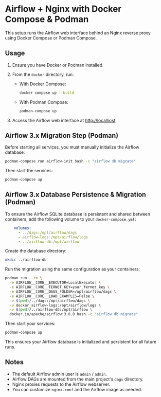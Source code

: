 # Airflow + Nginx with Docker Compose & Podman

This setup runs the Airflow web interface behind an Nginx reverse proxy using Docker Compose or Podman Compose.

## Usage

1. Ensure you have Docker or Podman installed.

2. From the `docker` directory, run:

   - With Docker Compose:

     ```bash
     docker compose up --build
     ```

   - With Podman Compose:

     ```bash
     podman-compose up
     ```

3. Access the Airflow web interface at [http://localhost](http://localhost)

## Airflow 3.x Migration Step (Podman)

Before starting all services, you must manually initialize the Airflow database:

```bash
podman-compose run airflow-init bash -c "airflow db migrate"
```

Then start the services:

```bash
podman-compose up
```

## Airflow 3.x Database Persistence & Migration (Podman)

To ensure the Airflow SQLite database is persistent and shared between containers, add the following volume to your `docker-compose.yml`:

```yaml
    volumes:
      - ../dags:/opt/airflow/dags
      - airflow-logs:/opt/airflow/logs
      - ../airflow-db:/opt/airflow
```

Create the database directory:

```bash
mkdir ../airflow-db
```

Run the migration using the same configuration as your containers:

```bash
podman run --rm \
  -e AIRFLOW__CORE__EXECUTOR=LocalExecutor \
  -e AIRFLOW__CORE__FERNET_KEY=your_fernet_key \
  -e AIRFLOW__CORE__DAGS_FOLDER=/opt/airflow/dags \
  -e AIRFLOW__CORE__LOAD_EXAMPLES=False \
  -v $(pwd)/../dags:/opt/airflow/dags \
  -v docker_airflow-logs:/opt/airflow/logs \
  -v $(pwd)/../airflow-db:/opt/airflow \
  docker.io/apache/airflow:3.0.0 bash -c "airflow db migrate"
```

Then start your services:

```bash
podman-compose up
```

This ensures your Airflow database is initialized and persistent for all future runs.

## Notes

- The default Airflow admin user is `admin` / `admin`.
- Airflow DAGs are mounted from the main project's `dags` directory.
- Nginx proxies requests to the Airflow webserver.
- You can customize `nginx.conf` and the Airflow image as needed.
